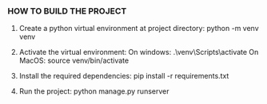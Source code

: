 ### HOW TO BUILD THE PROJECT ###
1. Create a python virtual environment at project directory: 
   python -m venv venv

2. Activate the virtual environment:
    On windows:
    .\venv\Scripts\activate
    On MacOS:
    source venv/bin/activate

3. Install the required dependencies:
   pip install -r requirements.txt

4. Run the project:
   python manage.py runserver
